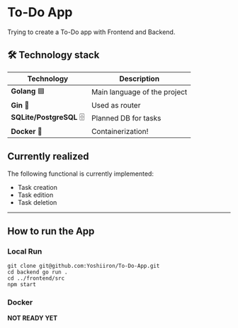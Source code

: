 # To-Do App
Trying to create a To-Do app with Frontend and Backend.

## 🛠 **Technology stack**
| Technology  | Description |
|------------|-------------|
| **Golang** 🟦 | Main language of the project |
| **Gin** 🔀 | Used as router |
| **SQLite/PostgreSQL** 🗄 | Planned DB for tasks |
| **Docker** 🐳 | Containerization! |

## Currently realized
The following functional is currently implemented:
- Task creation
- Task edition
- Task deletion
---
## How to run the App

### Local Run
```
git clone git@github.com:Yoshiiron/To-Do-App.git
cd backend go run .
cd ../frontend/src
npm start
```

### Docker
**NOT READY YET**

